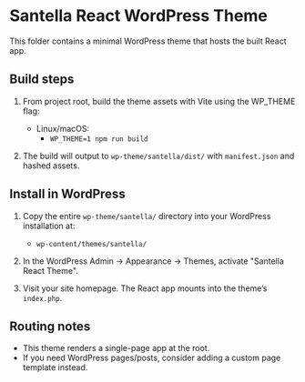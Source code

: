 # Santella React WordPress Theme

This folder contains a minimal WordPress theme that hosts the built React app.

## Build steps

1. From project root, build the theme assets with Vite using the WP_THEME flag:

   - Linux/macOS:
     - `WP_THEME=1 npm run build`

2. The build will output to `wp-theme/santella/dist/` with `manifest.json` and hashed assets.

## Install in WordPress

1. Copy the entire `wp-theme/santella/` directory into your WordPress installation at:
   - `wp-content/themes/santella/`

2. In the WordPress Admin → Appearance → Themes, activate "Santella React Theme".

3. Visit your site homepage. The React app mounts into the theme’s `index.php`.

## Routing notes

- This theme renders a single-page app at the root.
- If you need WordPress pages/posts, consider adding a custom page template instead.
